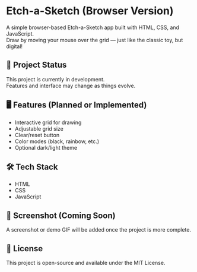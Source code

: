 # Etch-a-Sketch (Browser Version)

A simple browser-based Etch-a-Sketch app built with HTML, CSS, and JavaScript.  
Draw by moving your mouse over the grid — just like the classic toy, but digital!

## 🚧 Project Status

This project is currently in development.  
Features and interface may change as things evolve.

## 🖥️ Features (Planned or Implemented)

- Interactive grid for drawing
- Adjustable grid size
- Clear/reset button
- Color modes (black, rainbow, etc.)
- Optional dark/light theme

## 🛠️ Tech Stack

- HTML
- CSS
- JavaScript

## 📸 Screenshot (Coming Soon)

A screenshot or demo GIF will be added once the project is more complete.

## 📃 License
This project is open-source and available under the MIT License.

